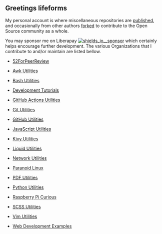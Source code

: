 ## Greetings lifeforms


My personal account is where miscellaneous repositories are [published][S0AndS0__repositories__sources], and occasionally from other authors [forked][S0AndS0__repositories__fork] to contribute to the Open Source community as a whole.


You may sponsor me on Liberapay [![shields_io__sponsor]][S0AndS0__liberapay] which certainly helps encourage further development. The various Organizations that I contribute to and/or maintain are listed bellow.


- [52ForPeerReview][52forpeerreview]

- [Awk Utilities][awk_utilities]

- [Bash Utilities][bash_utilities]

- [Development Tutorials][development_tutorials]

- [GitHub Actions Utilities][gha_utilities]

- [Git Utilities][git_utilities]

- [GitHub Utilities][github_utilities]

- [JavaScript Utilities][javascript_utilities]

- [Kivy Utilities][kivy_utilities]

- [Liquid Utilities][liquid_utilities]

- [Network Utilities][network_utilities]

- [Paranoid Linux][paranoid_linux]

- [PDF Utilities][pdf_utilities]

- [Python Utilities][python_utilities]

- [Raspberry Pi Curious][rpi_curious]

- [SCSS Utilities][scss_utilities]

- [Vim Utilities][vim_utilities]

- [Web Development Examples][web_dev_examples]



[S0AndS0]:
  https://github.com/S0AndS0
  ""

[S0AndS0__repositories__sources]:
  https://github.com/S0AndS0?tab=repositories&type=source
  "List of published repositories"

[S0AndS0__repositories__fork]:
  https://github.com/S0AndS0?tab=repositories&type=fork
  "List of forked repositories"

[S0AndS0__repositories]: https://github.com/S0AndS0?tab=repositories


[S0AndS0__liberapay]:
  https://liberapay.com/S0AndS0
  ""

[shields_io__sponsor]:
  https://img.shields.io/static/v1?logo=liberapay&label=Sponsor&message=S0AndS0
  ""


[52forpeerreview]:
  https://github.com/52ForPeerReview
  ""

[awk_utilities]:
  https://github.com/awk-utilities
  "&#x1F3A9;"

[bash_utilities]:
  https://github.com/bash-utilities
  "&#x1F41A;"

[development_tutorials]:
  https://github.com/development-tutorials
  ""

[gha_utilities]:
  https://github.com/gha-utilities
  ""

[git_utilities]:
  https://github.com/git-utilities
  ""

[github_utilities]:
  https://github.com/github-utilities
  ""

[javascript_utilities]:
  https://github.com/javascript-utilities
  "&#x2615;"

[kivy_utilities]:
  https://github.com/kivy-utilities
  "&#x1F40D;"

[liquid_utilities]:
  https://github.com/liquid-utilities
  "&#x26F2;"

[network_utilities]:
  https://github.com/network-utilities
  ""

[paranoid_linux]:
  https://github.com/paranoid-linux
  ""

[pdf_utilities]:
  https://github.com/pdf-utilities
  ""

[python_utilities]:
  https://github.com/python-utilities
  "&#x26F2;"

[rpi_curious]:
  https://github.com/rpi-curious
  ""

[scss_utilities]:
  https://github.com/scss-utilities
  "&#x1F3ED;"

[vim_utilities]:
  https://github.com/vim-utilities
  "&#x1F58B;"

[web_dev_examples]:
  https://github.com/web-dev-examples
  ""
